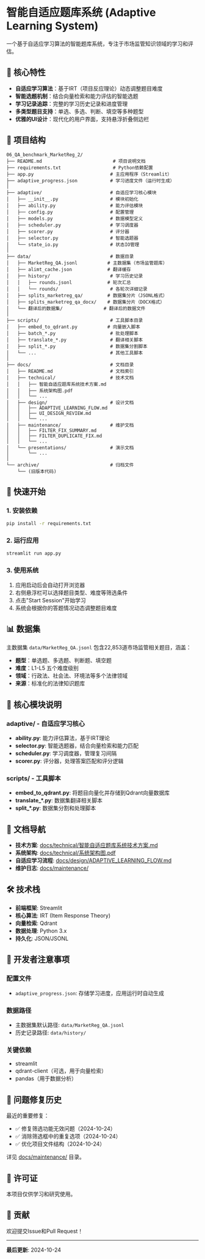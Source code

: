 # 智能自适应题库系统 (Adaptive Learning System)

一个基于自适应学习算法的智能题库系统，专注于市场监管知识领域的学习和评估。

## 🌟 核心特性

- **自适应学习算法**：基于IRT（项目反应理论）动态调整题目难度
- **智能选题机制**：结合向量检索和能力评估的智能选题
- **学习记录追踪**：完整的学习历史记录和进度管理
- **多类型题目支持**：单选、多选、判断、填空等多种题型
- **优雅的UI设计**：现代化的用户界面，支持悬浮折叠侧边栏

## 📁 项目结构

```
06_QA_benchmark_MarketReg_2/
├── README.md                          # 项目说明文档
├── requirements.txt                   # Python依赖配置
├── app.py                            # 主应用程序（Streamlit）
├── adaptive_progress.json            # 学习进度文件（运行时生成）
│
├── adaptive/                         # 自适应学习核心模块
│   ├── __init__.py                   # 模块初始化
│   ├── ability.py                    # 能力评估模块
│   ├── config.py                     # 配置管理
│   ├── models.py                     # 数据模型定义
│   ├── scheduler.py                  # 学习调度器
│   ├── scorer.py                     # 评分器
│   ├── selector.py                   # 智能选题器
│   └── state_io.py                   # 状态IO管理
│
├── data/                             # 数据目录
│   ├── MarketReg_QA.jsonl           # 主数据集（市场监管题库）
│   ├── alimt_cache.json             # 翻译缓存
│   ├── history/                      # 学习历史记录
│   │   ├── rounds.jsonl             # 轮次汇总
│   │   └── rounds/                   # 各轮次详细记录
│   ├── splits_marketreg_qa/         # 数据集分片（JSONL格式）
│   ├── splits_marketreg_qa_docx/    # 数据集分片（DOCX格式）
│   └── 翻译后的数据集/               # 翻译后的数据文件
│
├── scripts/                          # 工具脚本目录
│   ├── embed_to_qdrant.py           # 向量嵌入脚本
│   ├── batch_*.py                    # 批处理脚本
│   ├── translate_*.py                # 翻译相关脚本
│   ├── split_*.py                    # 数据集分割脚本
│   └── ...                           # 其他工具脚本
│
├── docs/                             # 文档目录
│   ├── README.md                     # 文档索引
│   ├── technical/                    # 技术文档
│   │   ├── 智能自适应题库系统技术方案.md
│   │   ├── 系统架构图.pdf
│   │   └── ...
│   ├── design/                       # 设计文档
│   │   ├── ADAPTIVE_LEARNING_FLOW.md
│   │   ├── UI_DESIGN_REVIEW.md
│   │   └── ...
│   ├── maintenance/                  # 维护文档
│   │   ├── FILTER_FIX_SUMMARY.md
│   │   ├── FILTER_DUPLICATE_FIX.md
│   │   └── ...
│   └── presentations/                # 演示文档
│       └── ...
│
└── archive/                          # 归档文件
    └── (旧版本代码)

```

## 🚀 快速开始

### 1. 安装依赖

```bash
pip install -r requirements.txt
```

### 2. 运行应用

```bash
streamlit run app.py
```

### 3. 使用系统

1. 应用启动后会自动打开浏览器
2. 右侧悬浮栏可以选择题目类型、难度等筛选条件
3. 点击"Start Session"开始学习
4. 系统会根据你的答题情况动态调整题目难度

## 📊 数据集

主数据集 `data/MarketReg_QA.jsonl` 包含22,853道市场监管相关题目，涵盖：

- **题型**：单选题、多选题、判断题、填空题
- **难度**：L1-L5 五个难度级别
- **领域**：行政法、社会法、环境法等多个法律领域
- **来源**：标准化的法律知识题库

## 🔧 核心模块说明

### adaptive/ - 自适应学习核心

- **ability.py**: 能力评估算法，基于IRT理论
- **selector.py**: 智能选题器，结合向量检索和能力匹配
- **scheduler.py**: 学习调度器，管理复习间隔
- **scorer.py**: 评分器，处理答案匹配和评分逻辑

### scripts/ - 工具脚本

- **embed_to_qdrant.py**: 将题目向量化并存储到Qdrant向量数据库
- **translate_*.py**: 数据集翻译相关脚本
- **split_*.py**: 数据集分割和处理脚本

## 📖 文档导航

- **技术方案**: [docs/technical/智能自适应题库系统技术方案.md](docs/technical/智能自适应题库系统技术方案.md)
- **系统架构**: [docs/technical/系统架构图.pdf](docs/technical/系统架构图.pdf)
- **自适应学习流程**: [docs/design/ADAPTIVE_LEARNING_FLOW.md](docs/design/ADAPTIVE_LEARNING_FLOW.md)
- **维护日志**: [docs/maintenance/](docs/maintenance/)

## 🛠️ 技术栈

- **前端框架**: Streamlit
- **核心算法**: IRT (Item Response Theory)
- **向量检索**: Qdrant
- **数据处理**: Python 3.x
- **持久化**: JSON/JSONL

## 📝 开发者注意事项

### 配置文件
- `adaptive_progress.json`: 存储学习进度，应用运行时自动生成

### 数据路径
- 主数据集默认路径: `data/MarketReg_QA.jsonl`
- 历史记录路径: `data/history/`

### 关键依赖
- streamlit
- qdrant-client（可选，用于向量检索）
- pandas（用于数据分析）

## 🐛 问题修复历史

最近的重要修复：
- ✅ 修复筛选功能无效问题（2024-10-24）
- ✅ 消除筛选框中的重复选项（2024-10-24）
- ✅ 优化项目文件结构（2024-10-24）

详见 [docs/maintenance/](docs/maintenance/) 目录。

## 📄 许可证

本项目仅供学习和研究使用。

## 👥 贡献

欢迎提交Issue和Pull Request！

---

**最后更新**: 2024-10-24

